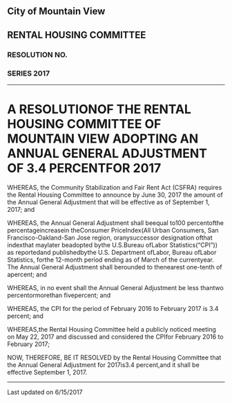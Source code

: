 ## City of Mountain View
## RENTAL HOUSING COMMITTEE
### RESOLUTION NO.
### SERIES 2017 

***

# A RESOLUTIONOF THE RENTAL HOUSING COMMITTEE OF MOUNTAIN VIEW ADOPTING AN ANNUAL GENERAL ADJUSTMENT OF 3.4 PERCENTFOR 2017

WHEREAS, the Community Stabilization and Fair Rent Act (CSFRA) requires the Rental  Housing  Committee  to  announce  by  June  30,  2017  the  amount  of  the  Annual General Adjustment that will be effective as of September 1, 2017; and  

WHEREAS, the  Annual General  Adjustment  shall  beequal  to100  percentofthe percentageincreasein theConsumer PriceIndex(All Urban Consumers, San Francisco-Oakland-San Jose region,  oranysuccessor  designation  ofthat  indexthat  maylater  beadopted bythe U.S.Bureau ofLabor Statistics(“CPI”)) as reportedand publishedbythe U.S. Department ofLabor, Bureau ofLabor Statistics, forthe 12-month period ending as of March of the currentyear. The Annual General Adjustment shall berounded to thenearest one-tenth of apercent; and  

WHEREAS,  in  no  event  shall  the  Annual  General  Adjustment  be  less  thantwo percentormorethan fivepercent; and  

WHEREAS,  the  CPI  for  the  period  of  February 2016  to  February  2017  is  3.4 percent; and  

WHEREAS,the  Rental  Housing  Committee  held  a  publicly  noticed  meeting  on May 22, 2017 and discussed and considered the CPIfor February 2016 to February 2017;  

NOW, THEREFORE, BE IT RESOLVED by the Rental Housing Committee that the Annual General Adjustment for 2017is3.4 percent,and it shall be effective September 1, 2017.  


***
Last updated on 6/15/2017  